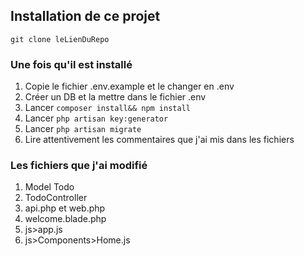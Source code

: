 ## Installation de ce projet

`git clone leLienDuRepo`

### Une fois qu'il est installé

1. Copie le fichier .env.example et le changer en .env
2. Créer un DB et la mettre dans le fichier .env
3. Lancer `composer install&& npm install`
4. Lancer `php artisan key:generator`
5. Lancer `php artisan migrate`
6. Lire attentivement les commentaires que j'ai mis dans les fichiers

### Les fichiers que j'ai modifié

1. Model Todo
2. TodoController
3. api.php et web.php
4. welcome.blade.php
5. js>app.js
6. js>Components>Home.js

